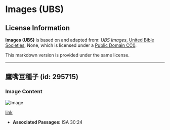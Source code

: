 # Images (UBS)

## License Information

**Images (UBS)** is based on and adapted from: _UBS Images_, [United Bible Societies](https://unitedbiblesocieties.org/), None, which is licensed under a [Public Domain CC0](https://creativecommons.org/public-domain/cc0/).

This markdown version is provided under the same license.



--------------------------------

## 鷹嘴豆種子 (id: 295715)

### Image Content

![Image](https://cdn.aquifer.bible/aquifer-content/resources/Media/WEB-0126_chickpeaseed.jpg)

[link](https://cdn.aquifer.bible/aquifer-content/resources/Media/WEB-0126_chickpeaseed.jpg)

* **Associated Passages:** ISA 30:24

